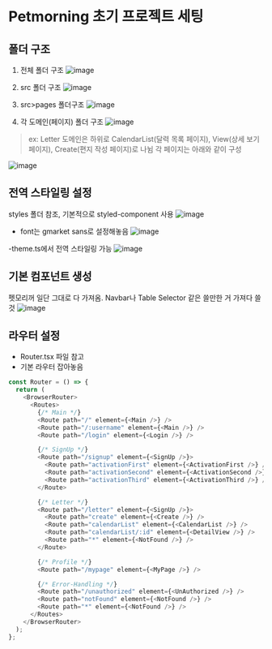 # Petmorning 초기 프로젝트 세팅

## 폴더 구조
1) 전체 폴더 구조
![image](https://github.com/jun-hash/PetClone/assets/81207390/5e855907-3e3f-4379-a4e2-fb8ae3f1cfc5)


2) src 폴더 구조
![image](https://github.com/jun-hash/PetClone/assets/81207390/66fb4d67-e31d-4adc-9e0b-75c03d824957)


3) src>pages 폴더구조
![image](https://github.com/jun-hash/PetClone/assets/81207390/ed62e3d7-237b-49ae-b082-60187676b875)



4) 각 도메인(페이지) 폴더 구조
![image](https://github.com/jun-hash/PetClone/assets/81207390/42efdba3-cb1d-4aed-a2ce-e8a0ce6c9c57)

> ex: Letter 도메인은 하위로 CalendarList(달력 목록 페이지), View(상세 보기 페이지), Create(편지 작성 페이지)로 나뉨
> 각 페이지는 아래와 같이 구성

![image](https://github.com/jun-hash/PetClone/assets/81207390/9404836d-6d43-41d4-bad1-bab5cd23c496)


## 전역 스타일링 설정
styles 폴더 참조, 기본적으로 styled-component 사용
![image](https://github.com/jun-hash/PetClone/assets/81207390/7c8e6a6e-445d-49e0-bac2-2cf7de826c8e)

- font는 gmarket sans로 설정해놓음
![image](https://github.com/jun-hash/PetClone/assets/81207390/1652549f-8a13-4b63-952b-40cb0676a7ac)

-theme.ts에서 전역 스타일링 가능
![image](https://github.com/jun-hash/PetClone/assets/81207390/3862a16a-7cda-47c0-832b-30e22aab6759)


## 기본 컴포넌트 생성
펫모리꺼 일단 그대로 다 가져옴. Navbar나 Table Selector 같은 쓸만한 거 가져다 쓸 것
![image](https://github.com/jun-hash/PetClone/assets/81207390/59bb4672-0930-4cbd-94ea-42eb5961d9de)

## 라우터 설정
- Router.tsx 파일 참고
- 기본 라우터 잡아놓음
```javascript
const Router = () => {
  return (
    <BrowserRouter>
      <Routes>
        {/* Main */}
        <Route path="/" element={<Main />} />
        <Route path="/:username" element={<Main />} />
        <Route path="/login" element={<Login />} />

        {/* SignUp */}
        <Route path="/signup" element={<SignUp />}>
          <Route path="activationFirst" element={<ActivationFirst />} />
          <Route path="activationSecond" element={<ActivationSecond />} />
          <Route path="activationThird" element={<ActivationThird />} />
        </Route>

        {/* Letter */}
        <Route path="/letter" element={<SignUp />}>
          <Route path="create" element={<Create />} />
          <Route path="calendarList" element={<CalendarList />} />
          <Route path="calendarList/:id" element={<DetailView />} />
          <Route path="*" element={<NotFound />} />
        </Route>

        {/* Profile */}
        <Route path="/mypage" element={<MyPage />} />

        {/* Error-Handling */}
        <Route path="/unauthorized" element={<UnAuthorized />} />
        <Route path="notFound" element={<NotFound />} />
        <Route path="*" element={<NotFound />} />
      </Routes>
    </BrowserRouter>
  );
};
```

